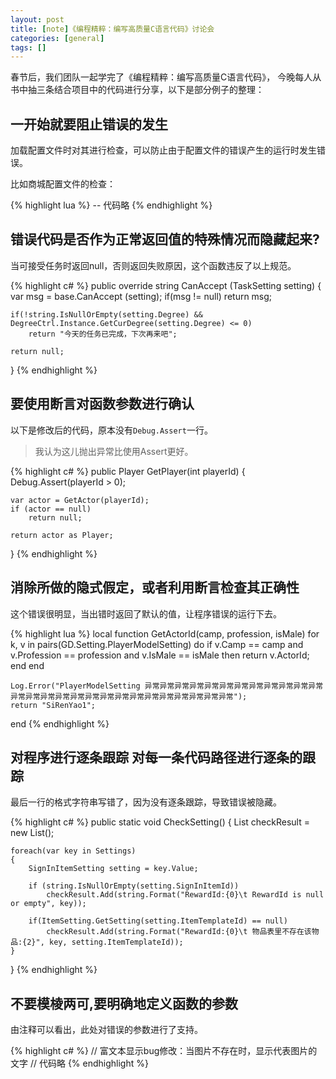 ```yaml
---
layout: post
title: [note]《编程精粹：编写高质量C语言代码》讨论会
categories: [general]
tags: []
---
```


春节后，我们团队一起学完了《编程精粹：编写高质量C语言代码》，
今晚每人从书中抽三条结合项目中的代码进行分享，以下是部分例子的整理：

## 一开始就要阻止错误的发生
加载配置文件时对其进行检查，可以防止由于配置文件的错误产生的运行时发生错误。

比如商城配置文件的检查：

{% highlight lua %}
-- 代码略
{% endhighlight %}    

## 错误代码是否作为正常返回值的特殊情况而隐藏起来?
当可接受任务时返回null，否则返回失败原因，这个函数违反了以上规范。

{% highlight c# %}
public override string CanAccept (TaskSetting setting)
{
    var msg = base.CanAccept (setting);
    if(msg != null)
        return msg;
    
    if(!string.IsNullOrEmpty(setting.Degree) && DegreeCtrl.Instance.GetCurDegree(setting.Degree) <= 0)
        return "今天的任务已完成，下次再来吧";
    
    return null;
}
{% endhighlight %}

## 要使用断言对函数参数进行确认
以下是修改后的代码，原本没有`Debug.Assert`一行。

> 我认为这儿抛出异常比使用Assert更好。

{% highlight c# %}
public Player GetPlayer(int playerId)
{
    Debug.Assert(playerId > 0);

    var actor = GetActor(playerId);
    if (actor == null)
        return null;

    return actor as Player;
}
{% endhighlight %}        

## 消除所做的隐式假定，或者利用断言检查其正确性
这个错误很明显，当出错时返回了默认的值，让程序错误的运行下去。

{% highlight lua %}
local function GetActorId(camp, profession, isMale)
    for k, v in pairs(GD.Setting.PlayerModelSetting) do
        if v.Camp == camp and v.Profession == profession and v.IsMale == isMale then
            return v.ActorId;
        end
    end

    Log.Error("PlayerModelSetting 异常异常异常异常异常异常异常异常异常异常异常异常异常异常异常异常异常异常异常异常异常异常异常异常异常异常异常");
    return "SiRenYao1";
end
{% endhighlight %}

## 对程序进行逐条跟踪 对每一条代码路径进行逐条的跟踪
最后一行的格式字符串写错了，因为没有逐条跟踪，导致错误被隐藏。

{% highlight c# %}
public static void CheckSetting()
{
    List<string> checkResult = new List<string>();
    
    foreach(var key in Settings)
    {
        SignInItemSetting setting = key.Value;
        
        if (string.IsNullOrEmpty(setting.SignInItemId))
            checkResult.Add(string.Format("RewardId:{0}\t RewardId is null or empty", key));

        if(ItemSetting.GetSetting(setting.ItemTemplateId) == null)
            checkResult.Add(string.Format("RewardId:{0}\t 物品表里不存在该物品:{2}", key, setting.ItemTemplateId));
    }
}
{% endhighlight %}

## 不要模棱两可,要明确地定义函数的参数
由注释可以看出，此处对错误的参数进行了支持。

{% highlight c# %}
// 富文本显示bug修改：当图片不存在时，显示代表图片的文字
// 代码略
{% endhighlight %}

    